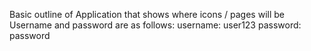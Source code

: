 ﻿Basic outline of Application that shows where icons / pages will be
Username and password are as follows:
username: user123
password: password
